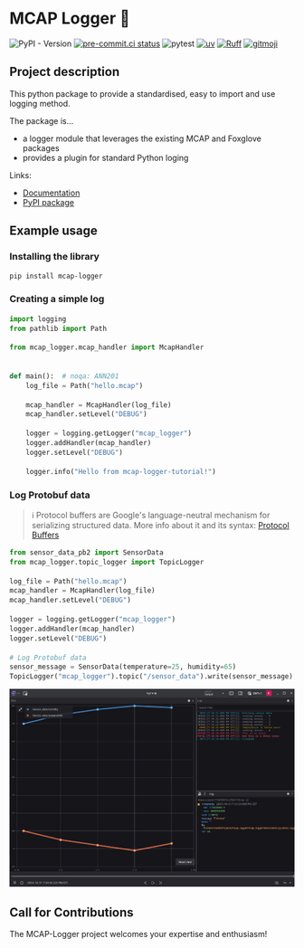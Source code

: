 # MCAP Logger 🧢

![PyPI - Version](https://img.shields.io/pypi/v/mcap-logger)
[![pre-commit.ci status](https://results.pre-commit.ci/badge/github/8-bit-hunters/mcap_logger/main.svg)](https://results.pre-commit.ci/latest/github/8-bit-hunters/mcap_logger/main)
![pytest](https://github.com/8-bit-hunters/mcap_logger/actions/workflows/testing.yml/badge.svg)
[![uv](https://img.shields.io/endpoint?url=https://raw.githubusercontent.com/astral-sh/uv/main/assets/badge/v0.json)](https://github.com/astral-sh/uv)
[![Ruff](https://img.shields.io/endpoint?url=https://raw.githubusercontent.com/astral-sh/ruff/main/assets/badge/v2.json)](https://github.com/astral-sh/ruff)
[![gitmoji](https://img.shields.io/badge/gitmoji-%20😜%20😍-FFDD67.svg?style=flat-square)](https://gitmoji.dev/)

## Project description

This python package to provide a standardised, easy to import and use logging method.

The package is...

- a logger module that leverages the existing MCAP and Foxglove packages
- provides a plugin for standard Python loging

Links:

- [Documentation](https://8-bit-hunters.github.io/mcap_logger/)
- [PyPI package](https://pypi.org/project/mcap-logger/)

## Example usage

### Installing the library

```shell
pip install mcap-logger
```

### Creating a simple log

```python
import logging
from pathlib import Path

from mcap_logger.mcap_handler import McapHandler


def main():  # noqa: ANN201
    log_file = Path("hello.mcap")

    mcap_handler = McapHandler(log_file)
    mcap_handler.setLevel("DEBUG")

    logger = logging.getLogger("mcap_logger")
    logger.addHandler(mcap_handler)
    logger.setLevel("DEBUG")

    logger.info("Hello from mcap-logger-tutorial!")
```

### Log Protobuf data

> ℹ️ Protocol buffers are Google's language-neutral mechanism for serializing structured data. More info about it and
> its syntax: [Protocol Buffers](https://protobuf.dev/)

```python
from sensor_data_pb2 import SensorData
from mcap_logger.topic_logger import TopicLogger

log_file = Path("hello.mcap")
mcap_handler = McapHandler(log_file)
mcap_handler.setLevel("DEBUG")

logger = logging.getLogger("mcap_logger")
logger.addHandler(mcap_handler)
logger.setLevel("DEBUG")

# Log Protobuf data
sensor_message = SensorData(temperature=25, humidity=65)
TopicLogger("mcap_logger").topic("/sensor_data").write(sensor_message)

```

![](docs/assets/demo_log_in_foxglove.png)

## Call for Contributions

The MCAP-Logger project welcomes your expertise and enthusiasm!
